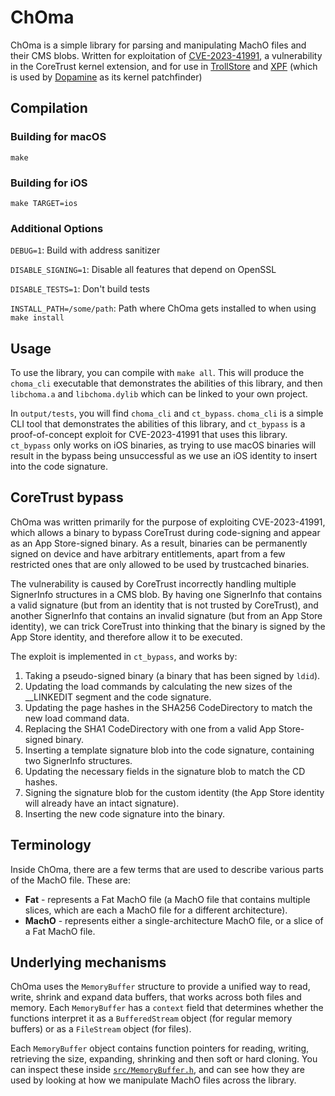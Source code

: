 # ChOma

ChOma is a simple library for parsing and manipulating MachO files and their CMS blobs. Written for exploitation of [CVE-2023-41991](https://support.apple.com/en-gb/HT213926), a vulnerability in the CoreTrust kernel extension, and for use in [TrollStore](https://github.com/opa334/TrollStore) and [XPF](https://github.com/opa334/XPF) (which is used by [Dopamine](https://github.com/opa334/Dopamine) as its kernel patchfinder)

## Compilation

### Building for macOS
`make`

### Building for iOS
`make TARGET=ios`

### Additional Options
`DEBUG=1`: Build with address sanitizer

`DISABLE_SIGNING=1`: Disable all features that depend on OpenSSL

`DISABLE_TESTS=1`: Don't build tests

`INSTALL_PATH=/some/path`: Path where ChOma gets installed to when using `make install`

## Usage

To use the library, you can compile with `make all`. This will produce the `choma_cli` executable that demonstrates the abilities of this library, and then `libchoma.a` and `libchoma.dylib` which can be linked to your own project.

In `output/tests`, you will find `choma_cli` and `ct_bypass`. `choma_cli` is a simple CLI tool that demonstrates the abilities of this library, and `ct_bypass` is a proof-of-concept exploit for CVE-2023-41991 that uses this library. `ct_bypass` only works on iOS binaries, as trying to use macOS binaries will result in the bypass being unsuccessful as we use an iOS identity to insert into the code signature.

## CoreTrust bypass

ChOma was written primarily for the purpose of exploiting CVE-2023-41991, which allows a binary to bypass CoreTrust during code-signing and appear as an App Store-signed binary. As a result, binaries can be permanently signed on device and have arbitrary entitlements, apart from a few restricted ones that are only allowed to be used by trustcached binaries.

The vulnerability is caused by CoreTrust incorrectly handling multiple SignerInfo structures in a CMS blob. By having one SignerInfo that contains a valid signature (but from an identity that is not trusted by CoreTrust), and another SignerInfo that contains an invalid signature (but from an App Store identity), we can trick CoreTrust into thinking that the binary is signed by the App Store identity, and therefore allow it to be executed.

The exploit is implemented in `ct_bypass`, and works by:
1. Taking a pseudo-signed binary (a binary that has been signed by `ldid`).
2. Updating the load commands by calculating the new sizes of the __LINKEDIT segment and the code signature.
3. Updating the page hashes in the SHA256 CodeDirectory to match the new load command data.
4. Replacing the SHA1 CodeDirectory with one from a valid App Store-signed binary.
5. Inserting a template signature blob into the code signature, containing two SignerInfo structures.
6. Updating the necessary fields in the signature blob to match the CD hashes.
7. Signing the signature blob for the custom identity (the App Store identity will already have an intact signature).
8. Inserting the new code signature into the binary.

## Terminology

Inside ChOma, there are a few terms that are used to describe various parts of the MachO file. These are:
- **Fat** - represents a Fat MachO file (a MachO file that contains multiple slices, which are each a MachO file for a different architecture).
- **MachO** - represents either a single-architecture MachO file, or a slice of a Fat MachO file.

## Underlying mechanisms
ChOma uses the `MemoryBuffer` structure to provide a unified way to read, write, shrink and expand data buffers, that works across both files and memory. Each `MemoryBuffer` has a `context` field that determines whether the functions interpret it as a `BufferedStream` object (for regular memory buffers) or as a `FileStream` object (for files).

Each `MemoryBuffer` object contains function pointers for reading, writing, retrieving the size, expanding, shrinking and then soft or hard cloning. You can inspect these inside [`src/MemoryBuffer.h`](src/MemoryStream.h), and can see how they are used by looking at how we manipulate MachO files across the library.
